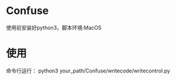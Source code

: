 # Confuse
使用前安装好python3，脚本环境:MacOS

# 使用
命令行运行：
python3 your_path/Confuse/writecode/writecontrol.py
